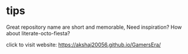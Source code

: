 # tips
Great repository name are short and memorable, Need inspiration? How about literate-octo-fiesta?

click to visit website: https://akshaj20056.github.io/GamersEra/
